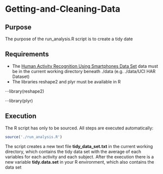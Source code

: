 # Getting-and-Cleaning-Data

## Purpose
The purpose of the run_analysis.R script is to create a tidy date 

## Requirements
* The [Human Activity Recognition Using Smartphones Data Set](https://archive.ics.uci.edu/ml/datasets/Human+Activity+Recognition+Using+Smartphones) data must be in the current working directory beneath ./data (e.g. ./data/UCI HAR Dataset)
* The libraries reshape2 and plyr must be available in R

⋅⋅⋅library(reshape2)

⋅⋅⋅library(plyr)

## Execution
The R script has only to be sourced. All steps are executed automatically:
```R
source('./run_analysis.R')
```
The script creates a new text file **tidy_data_set.txt** in the current working directory, 
which contains the tidy data set with the average of each variables for each activity and each subject.
After the execution there is a new variable **tidy.data.set** in your R environment, which also contains the data set